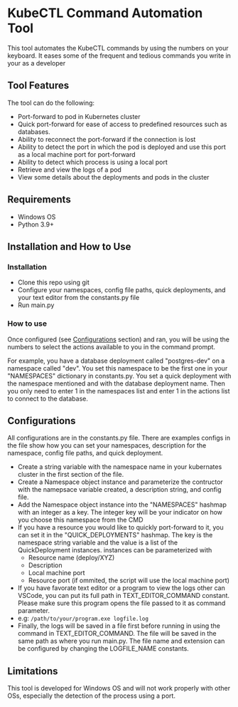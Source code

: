 # KubeCTL Command Automation Tool
This tool automates the KubeCTL commands by using the numbers on your keyboard. It eases some of the frequent and tedious commands you write in your as a developer

## Tool Features
The tool can do the following:
- Port-forward to pod in Kubernetes cluster
- Quick port-forward for ease of access to predefined resources such as databases.
- Ability to reconnect the port-forward if the connection is lost
- Ability to detect the port in which the pod is deployed and use this port as a local machine port for port-forward
- Ability to detect which process is using a local port
- Retrieve and view the logs of a pod
- View some details about the deployments and pods in the cluster

## Requirements
- Windows OS
- Python 3.9+

## Installation and How to Use

### Installation
- Clone this repo using git
- Configure your namespaces, config file paths, quick deployments, and your text editor from the constants.py file
- Run main.py

### How to use
Once configured (see [Configurations](#configurations) section) and ran, you will be using the numbers to select the actions available to you in the command prompt.

For example, you have a database deployment called "postgres-dev" on a namespace called "dev". You set this namespace to be the first one in your "NAMESPACES" dictionary in constants.py. You set a quick deployment with the namespace mentioned and with the database deployment name. Then you only need to enter 1 in the namespaces list and enter 1 in the actions list to connect to the database.

## Configurations
All configurations are in the constants.py file. There are examples configs in the file show how you can set your namespaces, description for the namespace, config file paths, and quick deployment.

- Create a string variable with the namespace name in your kubernates cluster in the first section of the file.
- Create a Namespace object instance and parameterize the contructor with the namepsace variable created, a description string, and config file.
- Add the Namespace object instance into the "NAMESPACES" hashmap with an integer as a key. The integer key will be your indicator on how you choose this namespace from the CMD
- If you have a resource you would like to quickly port-forward to it, you can set it in the "QUICK_DEPLOYMENTS" hashmap. The key is the namespace string variable and the value is a list of the QuickDeployment instances. instances can be parameterized with 
    - Resource name (deploy/XYZ)
    - Description
    - Local machine port
    - Resource port (if ommited, the script will use the local machine port)
- If you have favorate text editor or a program to view the logs other can VSCode, you can put its full path in TEXT_EDITOR_COMMAND constant. Please make sure this program opens the file passed to it as command parameter. 
- e.g: ```/path/to/your/program.exe logfile.log```
- Finally, the logs will be saved in a file first before running in using the command in TEXT_EDITOR_COMMAND. The file will be saved in the same path as where you run main.py. The file name and extension can be configured by changing the LOGFILE_NAME constants.

## Limitations
This tool is developed for Windows OS and will not work properly with other OSs, especially the detection of the process using a port.
